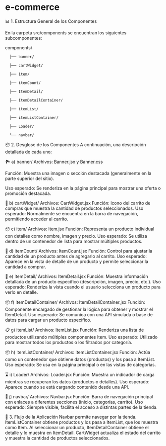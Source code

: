 # e-commerce

📊 1. Estructura General de los Componentes

En la carpeta src/components se encuentran los siguientes subcomponentes:

components/
  
      ├── banner/
  
      ├── cartWidget/
  
      ├── item/
  
      ├── itemCount/
  
      ├── ItemDetail/
  
      ├── ItemDetailContainer/
  
      ├── itemList/
  
      ├── itemListContainer/
  
      ├── Loader/
  
      └── navbar/

📦 2. Desglose de los Componentes
A continuación, una descripción detallada de cada uno:

🏞️ a) banner/
  Archivos: Banner.jsx y Banner.css
  
  Función: Muestra una imagen o sección destacada (generalmente en la parte superior del sitio).
  
  Uso esperado: Se renderiza en la página principal para mostrar una oferta o promoción destacada.
  

🛒 b) cartWidget/
  Archivos: CartWidget.jsx
  Función: Icono del carrito de compras que muestra la cantidad de productos seleccionados.
  Uso esperado: Normalmente se encuentra en la barra de navegación, permitiendo acceder al carrito.

📦 c) item/
  Archivos: Item.jsx
  Función: Representa un producto individual con detalles como nombre, imagen y precio.
  Uso esperado: Se utiliza dentro de un contenedor de lista para mostrar múltiples productos.

🔢 d) itemCount/
  Archivos: ItemCount.jsx
  Función: Control para ajustar la cantidad de un producto antes de agregarlo al carrito.
  Uso esperado: Aparece en la vista de detalle de un producto y permite seleccionar la cantidad a comprar.

📄 e) ItemDetail/
  Archivos: ItemDetail.jsx
  Función: Muestra información detallada de un producto específico (descripción, imagen, precio, etc.).
  Uso esperado: Renderiza la vista cuando el usuario selecciona un producto para verlo en detalle.

📦 f) ItemDetailContainer/
  Archivos: ItemDetailContainer.jsx
  Función: Componente encargado de gestionar la lógica para obtener y mostrar el ItemDetail.
  Uso esperado: Se comunica con una API simulada o base de datos para cargar un producto específico.

📋 g) itemList/
  Archivos: ItemList.jsx
  Función: Renderiza una lista de productos utilizando múltiples componentes Item.
  Uso esperado: Utilizado para mostrar todos los productos o los filtrados por categoría.

📦 h) itemListContainer/
  Archivos: ItemListContainer.jsx
  Función: Actúa como un contenedor que obtiene datos (productos) y los pasa a ItemList.
  Uso esperado: Se usa en la página principal o en las vistas de categorías.

⌛ i) Loader/
  Archivos: Loader.jsx
  Función: Muestra un indicador de carga mientras se recuperan los datos (productos o detalles).
  Uso esperado: Aparece cuando se está cargando contenido desde una API.

🧭 j) navbar/
  Archivos: Navbar.jsx
  Función: Barra de navegación principal con enlaces a diferentes secciones (inicio, categorías, carrito).
  Uso esperado: Siempre visible, facilita el acceso a distintas partes de la tienda.

📌 3. Flujo de la Aplicación
  Navbar permite navegar por la tienda.
  ItemListContainer obtiene productos y los pasa a ItemList, que los muestra como Item.
  Al seleccionar un producto, ItemDetailContainer obtiene el detalle y lo muestra en ItemDetail.
  CartWidget actualiza el estado del carrito y muestra la cantidad de productos seleccionados.

